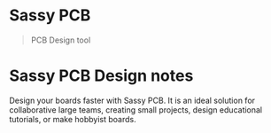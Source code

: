 # Sassy PCB

> PCB Design tool

# Sassy PCB Design notes

Design your boards faster with Sassy PCB.
It is an ideal solution for collaborative large teams, creating small projects, design educational tutorials, or make hobbyist boards.


